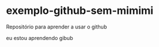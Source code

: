 exemplo-github-sem-mimimi
=========================

Repositório para aprender a usar o github

eu estou aprendendo gibub
